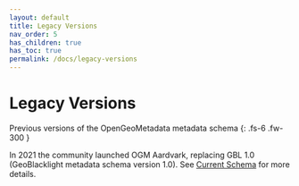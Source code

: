 ```yaml
---
layout: default
title: Legacy Versions
nav_order: 5
has_children: true
has_toc: true
permalink: /docs/legacy-versions
---
```


# Legacy Versions

Previous versions of the OpenGeoMetadata metadata schema
{: .fs-6 .fw-300 }

In 2021 the community launched OGM Aardvark, replacing GBL 1.0 (GeoBlacklight metadata schema version 1.0). See [Current Schema](../current-schema) for more details.
